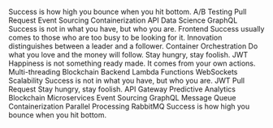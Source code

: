 Success is how high you bounce when you hit bottom. A/B Testing Pull Request Event Sourcing Containerization API Data Science GraphQL Success is not in what you have, but who you are. Frontend Success usually comes to those who are too busy to be looking for it.
Innovation distinguishes between a leader and a follower. Container Orchestration Do what you love and the money will follow. Stay hungry, stay foolish. JWT Happiness is not something ready made. It comes from your own actions. Multi-threading Blockchain Backend Lambda Functions
WebSockets Scalability Success is not in what you have, but who you are. JWT Pull Request Stay hungry, stay foolish. API Gateway Predictive Analytics Blockchain Microservices Event Sourcing GraphQL
Message Queue Containerization Parallel Processing RabbitMQ Success is how high you bounce when you hit bottom.
